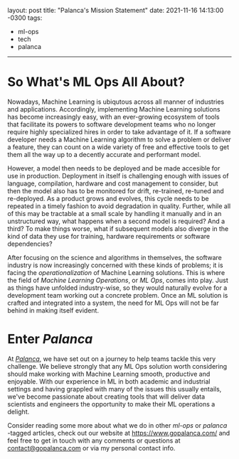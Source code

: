
layout: post
title: "Palanca's Mission Statement"
date: 2021-11-16 14:13:00 -0300
tags:
  - ml-ops
  - tech
  - palanca
---

# So What's ML Ops All About?

Nowadays, Machine Learning is ubiqutous across all manner of industries and applications. Accordingly, implementing Machine Learning solutions has become increasingly easy, with an ever-growing ecosystem of tools that facilitate its powers to software development teams who no longer require highly specialized hires in order to take advantage of it. If a software developer needs a Machine Learning algorithm to solve a problem or deliver a feature, they can count on a wide variety of free and effective tools to get them all the way up to a decently accurate and performant model.

However, a model then needs to be deployed and be made accesible for use in production. Deployment in itself is challenging enough with issues of language, compilation, hardware and cost management to consider, but then the model also has to be monitored for drift, re-trained, re-tuned and re-deployed. As a product grows and evolves, this cycle needs to be repeated in a timely fashion to avoid degradation in quality. Further, while all of this may be tractable at a small scale by handling it manually and in an unstructured way, what happens when a second model is required? And a third? To make things worse, what if subsequent models also diverge in the kind of data they use for training, hardware requirements or software dependencies?

After focusing on the science and algorithms in themselves, the software industry is now increasingly concerned with these kinds of problems; it is facing the _operationalization_ of Machine Learning solutions. This is where the field of *Machine Learning Operations*, or _ML Ops_, comes into play. Just as things have unfolded industry-wise, so they would naturally evolve for a development team working out a concrete problem. Once an ML solution is crafted and integrated into a system, the need for ML Ops will not be far behind in making itself evident.

# Enter _Palanca_

At [_Palanca_](https://www.gopalanca.com/), we have set out on a journey to help teams tackle this very challenge. We believe strongly that any ML Ops solution worth considering should make working with Machine Learning smooth, productive and enjoyable. With our experience in ML in both academic and industrial settings and having grappled with many of the issues this usually entails, we've become passionate about creating tools that will deliver data scientists and engineers the opportunity to make their ML operations a delight.

Consider reading some more about what we do in other _ml-ops_ or _palanca_ -tagged articles, check out our website at <https://www.gopalanca.com/> and feel free to get in touch with any comments or questions at <contact@gopalanca.com> or via my personal contact info.
